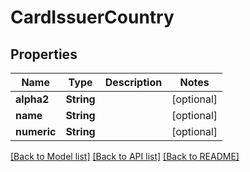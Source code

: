 # CardIssuerCountry

## Properties
Name | Type | Description | Notes
------------ | ------------- | ------------- | -------------
**alpha2** | **String** |  | [optional] 
**name** | **String** |  | [optional] 
**numeric** | **String** |  | [optional] 

[[Back to Model list]](../README.md#documentation-for-models) [[Back to API list]](../README.md#documentation-for-api-endpoints) [[Back to README]](../README.md)


